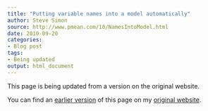 ```yaml
---
title: "Putting variable names into a model automatically"
author: Steve Simon
source: http://www.pmean.com/10/NamesIntoModel.html
date: 2010-09-20
categories:
- Blog post
tags:
- Being updated
output: html_document
---
```


This page is being updated from a version on the original website.

<!---More--->

You can find an [earlier version][sim1] of this page on my [original website][sim2].

[sim1]: http://www.pmean.com/10/NamesIntoModel.html
[sim2]: http://www.pmean.com/original_site.html
